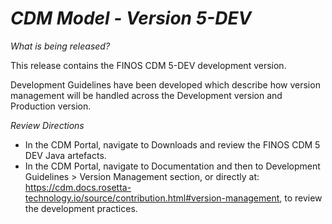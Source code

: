 # *CDM Model - Version 5-DEV*

_What is being released?_

This release contains the FINOS CDM 5-DEV development version.

Development Guidelines have been developed which describe how version management will be handled across the Development version and Production version.

_Review Directions_

- In the CDM Portal, navigate to Downloads and review the FINOS CDM 5 DEV Java artefacts.
- In the CDM Portal, navigate to Documentation and then to Development Guidelines > Version Management section, or directly at: https://cdm.docs.rosetta-technology.io/source/contribution.html#version-management, to review the development practices.

